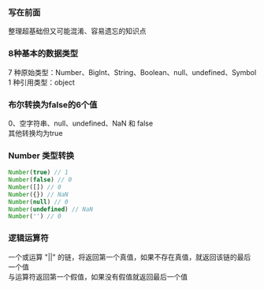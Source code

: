 ### 写在前面
整理超基础但又可能混淆、容易遗忘的知识点

### **8种**基本的数据类型
7 种原始类型：Number、BigInt、String、Boolean、null、undefined、Symbol
1 种引用类型：object

### 布尔转换为false的**6个**值
0、空字符串、null、undefined、NaN 和 false  
其他转换均为true

### Number 类型转换
```js
Number(true) // 1
Number(false) // 0
Number([]) // 0
Number({}) // NaN
Number(null) // 0
Number(undefined) // NaN
Number('') // 0
```

### 逻辑运算符
一个或运算 "||" 的链，将返回第一个真值，如果不存在真值，就返回该链的最后一个值  
与运算符返回第一个假值，如果没有假值就返回最后一个值  